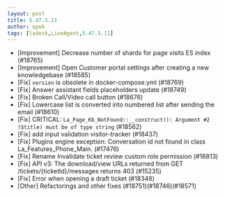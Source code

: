 ```yaml
---
layout: post
title: 5.47.5.11
author: opok
tags: [ladesk,LiveAgent,5.47.5.11]
---
```

- [Improvement] Decrease number of shards for page visits ES index (#18765)
- [Improvement] Open Customer portal settings after creating a new knowledgebase (#18585)
- [Fix] `version` is obsolete in docker-compose.yml (#18769)
- [Fix] Answer assistant fields placeholders update (#18749)
- [Fix] Broken Call/Video call button (#18676)
- [Fix] Lowercase list is converted into numbered list after sending the email  (#18610)
- [Fix] CRITICAL: `La_Page_Kb_NotFound::__construct(): Argument #2 ($title) must be of type string` (#18562)
- [Fix] add input validation visitor-tracker  (#18437)
- [Fix] Plugins engine exception: Conversation id not found in class La_Features_Phone_Main. (#17476)
- [Fix] Rename Invalidate ticket review custom role permission (#16813)
- [Fix] API v3: The download/view URLs returned from GET /tickets/{ticketId}/messages returns 403 (#15235)
- [Fix] Error when opening a draft ticket (#18348)
- [Other] Refactorings and other fixes (#18751)(#18746)(#18571)
